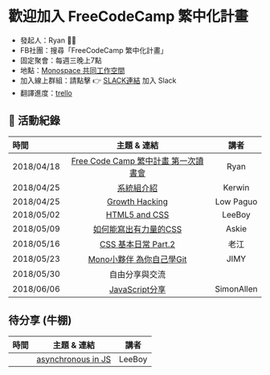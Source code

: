 歡迎加入 FreeCodeCamp 繁中化計畫 
===

* 發起人：Ryan 👏🏻
* FB社團：搜尋「FreeCodeCamp 繁中化計畫」
* 固定聚會：每週三晚上7點
* 地點：[Monospace 共同工作空間](https://www.facebook.com/monospace.tw/)
* 加入線上群組：請點擊 👉 [SLACK連結](https://join.slack.com/t/freecodecampclub/shared_invite/enQtMzQ2NDgxMjc2NDgxLTNlOGY1Y2U3MTc2YzM5NGNjMzM2ZTEzNjdkY2E1NDg0NTI4MzM4MDc0MWY3NDJkNzY5ZTBhOGI0NTljMjk4MWY) 加入 Slack
* 翻譯進度：[trello](https://trello.com/b/bGMl2j7X/%E6%99%82%E7%A8%8B%E5%AE%89%E6%8E%92)

## 📅 活動紀錄

| 時間        | 主題 & 連結           | 講者  |
|:------------- |:-------------:|:-----:|
| 2018/04/18    | [Free Code Camp 繁中計畫 第一次讀書會](https://prezi.com/p/74gmpuqcd7re/free-code-camp/) | Ryan |
| 2018/04/25    | [系統組介紹](https://docs.google.com/presentation/d/1G2Au1tcUb4UC8jBkl0Kex0WGtHufyENk66hZEtRdhvw/edit) | Kerwin |
| 2018/04/25 | [Growth Hacking](https://freecodecampclub.slack.com/files/UA9QPKB3Q/FAH8R9QPN/freecodecampnew.pptx) | Low Paguo |
| 2018/05/02 | [HTML5 and CSS](https://hackmd.io/p/S17Ea_-6f#/) | LeeBoy |
| 2018/05/09 | [如何能寫出有力量的CSS](https://paper.dropbox.com/doc/FreeCodeCamp-4-CSS-Et3TNoW1DRrAfCQFzfned#:h2=FreeCodeCamp-#4-CSS) | Askie |
| 2018/05/16 | [CSS 基本日常 Part.2](https://freecodecampclub.slack.com/files/UA8TNJ3C2/FAQN27EFL/css______.pptx) | 老江 |
| 2018/05/23 | [Mono小夥伴 為你自己學Git](https://hackmd.io/s/HykzbF0Af) | JIMY |
| 2018/05/30 | 自由分享與交流 |  |
| 2018/06/06 | [JavaScript分享](https://files.slack.com/files-pri/TA7SXRHSA-FB4L36Q7N/javascript.pdf) | SimonAllen |

## 待分享 (牛棚)
| 時間        | 主題 & 連結           | 講者  |
|:------------- |:-------------:|:-----:|
| | [asynchronous in JS](https://hackmd.io/s/BkM1yR3nM) | LeeBoy |